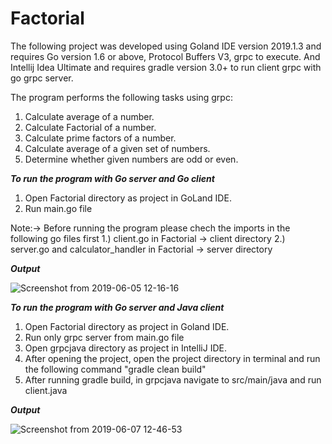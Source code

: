# Factorial

The following project was developed using Goland IDE version 2019.1.3 and requires Go version 1.6 or above, Protocol Buffers V3, grpc to execute. And Intellij Idea Ultimate and requires gradle version 3.0+ to run client grpc with go grpc server.

The program performs the following tasks using grpc:
1. Calculate average of a number.
2. Calculate Factorial of a number.
3. Calculate prime factors of a number.
4. Calculate average of a given set of numbers.
5. Determine whether given numbers are odd or even.

*****To run the program with Go server and Go client*****
1. Open Factorial directory as project in GoLand IDE.
2. Run main.go file

Note:-> Before running the program please chech the imports in the following go files first
        1.) client.go in Factorial -> client directory
        2.) server.go and calculator_handler in Factorial -> server directory
        
*****Output*****


![Screenshot from 2019-06-05 12-16-16](https://user-images.githubusercontent.com/36620386/58937270-91574700-878f-11e9-8ffa-bf74cb4d3561.png)




*****To run the program with Go server and Java client*****
1. Open Factorial directory as project in Goland IDE.
2. Run only grpc server from main.go file 
3. Open grpcjava directory as project in IntelliJ IDE.
4. After opening the project, open the project directory in terminal and run the following command 
    "gradle clean build"
5. After running gradle build, in grpcjava navigate to src/main/java and run client.java

*****Output*****

![Screenshot from 2019-06-07 12-46-53](https://user-images.githubusercontent.com/36620386/59087491-63563c00-8922-11e9-84a6-10f2820899f3.png)





